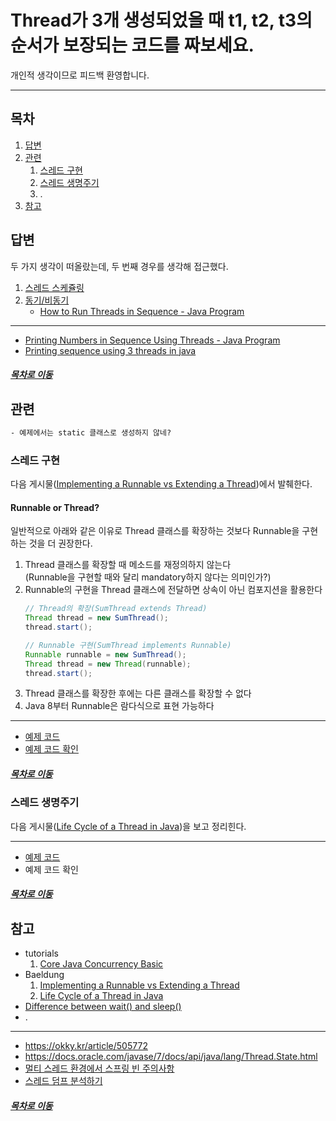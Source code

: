 Thread가 3개 생성되었을 때 t1, t2, t3의 순서가 보장되는 코드를 짜보세요.
=====
개인적 생각이므로 피드백 환영합니다.
- - -
## 목차
1. [답변](#답변)
2. [관련](#관련)
	1. [스레드 구현](#스레드-구현)
	2. [스레드 생명주기](#스레드-생명주기)
	3. .
3. [참고](#참고)

## 답변
두 가지 생각이 떠올랐는데, 두 번째 경우를 생각해 접근했다.

1. [스레드 스케쥴링](https://endorphin0710.tistory.com/27)
2. [동기/비동기](https://cornswrold.tistory.com/187)
	* [How to Run Threads in Sequence - Java Program](https://netjs.blogspot.com/2016/10/how-to-run-threads-in-sequence-java-program.html)

- - -
* [Printing Numbers in Sequence Using Threads - Java Program](https://netjs.blogspot.com/2018/04/printing-numbers-sequence-using-threads-java-program.html)
* [Printing sequence using 3 threads in java](https://java2blog.com/print-sequence-3-threads-java/)

##### [목차로 이동](#목차)

## 관련
```txt
- 예제에서는 static 클래스로 생성하지 않네?

```

### 스레드 구현
다음 게시물([Implementing a Runnable vs Extending a Thread](https://www.baeldung.com/java-runnable-vs-extending-thread))에서 발췌한다.

#### Runnable or Thread?
일반적으로 아래와 같은 이유로 Thread 클래스를 확장하는 것보다 Runnable을 구현하는 것을 더 권장한다.

1. Thread 클래스를 확장할 때 메소드를 재정의하지 않는다  
(Runnable을 구현할 때와 달리 mandatory하지 않다는 의미인가?)
2. Runnable의 구현을 Thread 클래스에 전달하면 상속이 아닌 컴포지션을 활용한다  
	```java
	// Thread의 확장(SumThread extends Thread)
	Thread thread = new SumThread();
	thread.start();
	
	// Runnable 구현(SumThread implements Runnable)
	Runnable runnable = new SumThread();
	Thread thread = new Thread(runnable);
	thread.start();
	```
3. Thread 클래스를 확장한 후에는 다른 클래스를 확장할 수 없다
4. Java 8부터 Runnable은 람다식으로 표현 가능하다

- - -
* [예제 코드](https://github.com/eugenp/tutorials/blob/master/core-java-modules/core-java-concurrency-basic/src/test/java/com/baeldung/concurrent/runnable/RunnableVsThreadLiveTest.java)
* [예제 코드 확인](https://github.com/nara1030/TIL/blob/master/docs/thinking_list/interview/src/test/java/baeldung/concurrent/runnable/RunnableVsThreadLiveTest.java)

##### [목차로 이동](#목차)

### 스레드 생명주기
다음 게시물([Life Cycle of a Thread in Java](https://www.baeldung.com/java-thread-lifecycle))을 보고 정리힌다.


- - -
* [예제 코드](https://github.com/eugenp/tutorials/tree/master/core-java-modules/core-java-concurrency-basic-2/src/main/java/com/baeldung/concurrent/threadlifecycle)
* 예제 코드 확인

##### [목차로 이동](#목차)

## 참고
* tutorials
	1. [Core Java Concurrency Basic](https://github.com/eugenp/tutorials/tree/master/core-java-modules/core-java-concurrency-basic)
* Baeldung
	1. [Implementing a Runnable vs Extending a Thread](https://www.baeldung.com/java-runnable-vs-extending-thread)
	2. [Life Cycle of a Thread in Java](https://www.baeldung.com/java-thread-lifecycle)
* [Difference between wait() and sleep()](https://stackoverflow.com/questions/1036754/difference-between-wait-and-sleep)
* .

- - -
* https://okky.kr/article/505772
* https://docs.oracle.com/javase/7/docs/api/java/lang/Thread.State.html
* [멀티 스레드 환경에서 스프링 빈 주의사항](https://beyondj2ee.wordpress.com/2013/02/28/%EB%A9%80%ED%8B%B0-%EC%93%B0%EB%A0%88%EB%93%9C-%ED%99%98%EA%B2%BD%EC%97%90%EC%84%9C-%EC%8A%A4%ED%94%84%EB%A7%81%EB%B9%88-%EC%A3%BC%EC%9D%98%EC%82%AC%ED%95%AD/)
* [스레드 덤프 분석하기](https://d2.naver.com/helloworld/10963)

##### [목차로 이동](#목차)